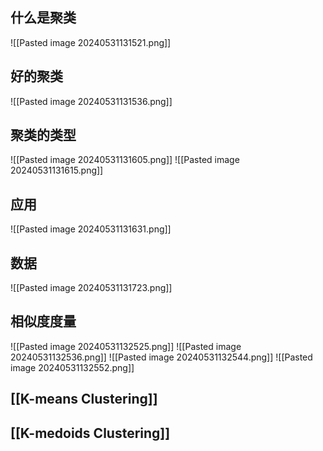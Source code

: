 ## 什么是聚类
![[Pasted image 20240531131521.png]]
## 好的聚类
![[Pasted image 20240531131536.png]]
## 聚类的类型
![[Pasted image 20240531131605.png]]
![[Pasted image 20240531131615.png]]
## 应用
![[Pasted image 20240531131631.png]]
## 数据
![[Pasted image 20240531131723.png]]
## 相似度度量
![[Pasted image 20240531132525.png]]
![[Pasted image 20240531132536.png]]
![[Pasted image 20240531132544.png]]
![[Pasted image 20240531132552.png]]
## [[K-means Clustering]]
## [[K-medoids Clustering]]